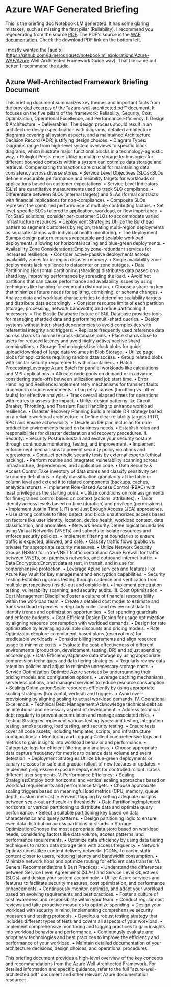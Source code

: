 # Azure WAF Generated Briefing

This is the briefing doc Notebook LM generated. It has some glaring mistakes, such as missing the first pillar  (Reliability). I recommend you regenerating from the source [PDF](https://github.com/jaimerodriguez/notebooklm_explorations/Azure-WAF/azure-well-architected.pdf). The PDF's source is the [WAF documentation](https://https://learn.microsoft.com/en-us/azure/well-architected/pillars). Check the download PDF link on the bottom left.

I mostly wanted the [audio](https://github.com/jaimerodriguez/notebooklm_explorations/Azure-WAF/Azure Well-Architected Framework Guide.wav). That file came out better. I recommend the audio.

## Azure Well-Architected Framework Briefing Document

This briefing document summarizes key themes and important facts from the provided excerpts of the "azure-well-architected.pdf" document. It focuses on the five pillars of the framework: Reliability, Security, Cost Optimization, Operational Excellence, and Performance Efficiency.
I. Design & Architecture:
• Deliverables: The design process should result in an architecture design specification with diagrams, detailed architecture diagrams covering all system aspects, and a maintained Architecture Decision Record (ADR) justifying design choices.
• Diagram Types: Diagrams range from high-level system overviews to specific block diagrams, which illustrate major functional blocks in a technology-agnostic way.
• Polyglot Persistence: Utilizing multiple storage technologies for different bounded contexts within a system can optimize data storage and retrieval. Compensating transactions are crucial for maintaining data consistency across diverse stores.
• Service Level Objectives (SLOs):SLOs define measurable performance and reliability targets for workloads or applications based on customer expectations.
• Service Level Indicators (SLIs) are quantitative measurements used to track SLO compliance.
• Differentiate between SLOs (internal targets) and SLAs (formal contracts with financial implications for non-compliance).
• Composite SLOs represent the combined performance of multiple contributing factors.
• Set level-specific SLOs tailored to application, workload, or flow importance.
• For SaaS solutions, consider per-customer SLOs to accommodate varied infrastructure resources.
• Deployment Strategies:Utilize the Bulkhead pattern to segment customers by region, treating multi-region deployments as separate stamps with individual health monitoring.
• The Deployment Stamps design pattern ensures repeatable and scalable workload deployments, allowing for horizontal scaling and blue-green deployments.
• Availability Zone Considerations:Employ zone-redundant services for increased resilience.
• Consider active-passive deployments across availability zones for in-region disaster recovery.
• Single availability zone deployments lack resilience to datacenter or zone outages.
• Data Partitioning:Horizontal partitioning (sharding) distributes data based on a shard key, improving performance by spreading the load.
• Avoid hot partitions that can cause performance and availability issues by using techniques like hashing for even data distribution.
• Choose a sharding key that minimizes future needs for splitting, combining, or schema changes.
• Analyze data and workload characteristics to determine scalability targets and distribute data accordingly.
• Consider resource limits of each partition (storage, processing, network bandwidth) and refine partitioning if necessary.
• The Elastic Database feature of SQL Database provides tools for managing sharded data and performing multi-shard queries.
• Design systems without inter-shard dependencies to avoid complexities with referential integrity and triggers.
• Replicate frequently used reference data across shards to minimize cross-database joins.
• Place shards close to users for reduced latency and avoid highly active/inactive shard combinations.
• Storage Technologies:Use block blobs for quick upload/download of large data volumes in Blob Storage.
• Utilize page blobs for applications requiring random data access.
• Group related blobs with similar security requirements within containers.
• Batch Processing:Leverage Azure Batch for parallel workloads like calculations and MPI applications.
• Allocate node pools on demand or in advance, considering trade-offs between utilization and job start time.
• Error Handling and Resilience:Implement retry mechanisms for transient faults common in cloud environments.
• Log retry causes (throttling vs. other faults) for effective analysis.
• Track overall elapsed times for operations with retries to assess the impact.
• Utilize design patterns like Circuit Breaker, Throttling, and Transient Fault Handling to enhance workload resilience.
• Disaster Recovery Planning:Build a reliable DR strategy based on a reliable workload architecture.
• Define clear reliability targets (RTO, RPO) and ensure achievability.
• Decide on DR plan inclusion for non-production environments based on business needs.
• Establish roles and responsibilities for disaster declaration and recovery procedures.
II. Security:
• Security Posture:Sustain and evolve your security posture through continuous monitoring, testing, and improvement.
• Implement enforcement mechanisms to prevent security policy violations and regressions.
• Conduct periodic security tests by external experts (ethical hacking).
• Perform routine and integrated vulnerability scanning across infrastructure, dependencies, and application code.
• Data Security & Access Control:Take inventory of data stores and classify sensitivity per taxonomy definitions.
• Apply classification granularity at the table or column level and extend it to related components (backups, caches, analytical stores).
• Implement Role-Based Access Control (RBAC) with least privilege as the starting point.
• Utilize conditions on role assignments for fine-grained control based on context (actions, attributes).
• Tailor identity access levels based on time (duration) and privilege (permissions).
• Implement Just in Time (JIT) and Just Enough Access (JEA) approaches.
• Use strong controls to filter, detect, and block unauthorized access based on factors like user identity, location, device health, workload context, data classification, and anomalies.
• Network Security:Define logical boundaries using Virtual Networks (VNETs) and subnets to isolate resources and enforce security policies.
• Implement filtering at boundaries to ensure traffic is expected, allowed, and safe.
• Classify traffic flows (public vs. private) for appropriate security measures.
• Utilize Network Security Groups (NSGs) for intra-VNET traffic control and Azure Firewall for traffic between VNETs, on-premises networks, and outbound internet traffic.
• Data Encryption:Encrypt data at rest, in transit, and in use for comprehensive protection.
• Leverage Azure services and features like Azure Key Vault for key management and encryption capabilities.
• Security Testing:Establish rigorous testing through cadence and verification from multiple perspectives (inside-out and outside-in).
• Implement penetration testing, vulnerability scanning, and security audits.
III. Cost Optimization:
• Cost Management Discipline:Foster a culture of financial responsibility within the workload team.
• Create a detailed cost model to estimate and track workload expenses.
• Regularly collect and review cost data to identify trends and optimization opportunities.
• Set spending guardrails and enforce budgets.
• Cost-Efficient Design:Design for usage optimization by aligning resource consumption with workload demands.
• Design for rate optimization by leveraging available discounts and pricing models.
• Rate Optimization:Explore commitment-based plans (reservations) for predictable workloads.
• Consider billing increments and align resource usage to minimize costs.
• Evaluate the cost-effectiveness of different environments (production, development, testing, DR) and adjust spending accordingly.
• Data Efficiency:Optimize data storage by using appropriate compression techniques and data tiering strategies.
• Regularly review data retention policies and adjust to minimize unnecessary storage costs.
• Service Optimization:Optimize Azure services by understanding their pricing models and configuration options.
• Leverage caching mechanisms, serverless options, and managed services to reduce resource consumption.
• Scaling Optimization:Scale resources efficiently by using appropriate scaling strategies (horizontal, vertical) and triggers.
• Avoid over-provisioning by aligning scaling to actual workload demands.
IV. Operational Excellence:
• Technical Debt Management:Acknowledge technical debt as an intentional and necessary aspect of development.
• Address technical debt regularly to prevent accumulation and manage associated risks.
• Testing Strategies:Implement various testing types: unit testing, integration testing, smoke testing, load testing, and security testing.
• Ensure tests cover all code assets, including templates, scripts, and infrastructure configurations.
• Monitoring and Logging:Collect comprehensive logs and metrics to gain insights into workload behavior and performance.
• Categorize logs for efficient filtering and analysis.
• Choose appropriate data capture frequency for metrics to balance data volume and event detection.
• Deployment Strategies:Utilize blue-green deployments or canary releases for safe and gradual rollout of new features or updates.
• Implement progressive exposure deployment for controlled rollout across different user segments.
V. Performance Efficiency:
• Scaling Strategies:Employ both horizontal and vertical scaling approaches based on workload requirements and performance targets.
• Choose appropriate scaling triggers based on meaningful load metrics (CPU, memory, queue depth, custom metrics).
• Prevent flapping by setting adequate margins between scale-out and scale-in thresholds.
• Data Partitioning:Implement horizontal or vertical partitioning to distribute data and optimize query performance.
• Select a suitable partitioning key based on data characteristics and query patterns.
• Design partitioning logic to ensure even data distribution across partitions or shards.
• Storage Optimization:Choose the most appropriate data store based on workload needs, considering factors like data volume, access patterns, and performance requirements.
• Optimize data efficiency by using data tiering techniques to match data storage tiers with access frequency.
• Network Optimization:Utilize content delivery networks (CDNs) to cache static content closer to users, reducing latency and bandwidth consumption.
• Minimize network hops and optimize routing for efficient data transfer.
VI. General Recommendations & Best Practices:
• Understand the differences between Service Level Agreements (SLAs) and Service Level Objectives (SLOs), and design your system accordingly.
• Utilize Azure services and features to facilitate security measures, cost optimization, and performance enhancements.
• Continuously monitor, optimize, and adapt your workload based on evolving requirements and best practices.
• Foster a culture of cost awareness and responsibility within your team.
• Conduct regular cost reviews and take proactive measures to optimize spending.
• Design your workload with security in mind, implementing comprehensive security measures and testing protocols.
• Develop a robust testing strategy that includes different types of tests and covers all aspects of your workload.
• Implement comprehensive monitoring and logging practices to gain insights into workload behavior and performance.
• Continuously evaluate and adopt new technologies and best practices to improve the efficiency and performance of your workload.
• Maintain detailed documentation of your architecture decisions, design choices, and operational procedures.

This briefing document provides a high-level overview of the key concepts and recommendations from the Azure Well-Architected Framework. For detailed information and specific guidance, refer to the full "azure-well-architected.pdf" document and other relevant Azure documentation resources.
